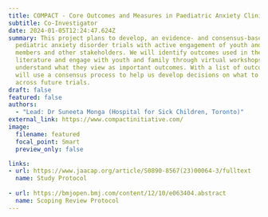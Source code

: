 ```yaml
---
title: COMPACT - Core Outcomes and Measures in Paediatric Anxiety Clinical Trials
subtitle: Co-Investigator
date: 2024-01-05T12:24:47.624Z
summary: This project plans to develop, an evidence- and consensus-based COS for
  pediatric anxiety disorder trials with active engagement of youth and family
  members and other stakeholders. We will identify outcomes used in the
  literature and engage with youth and family through virtual workshops, to
  understand what they view as important outcomes. With a list of outcomes, we
  will use a consensus process to help us develop decisions on what to measure
  across future trials.
draft: false
featured: false
authors:
  - "Lead: Dr Suneeta Monga (Hospital for Sick Children, Toronto)"
external_link: https://www.compactinitiative.com/
image:
  filename: featured
  focal_point: Smart
  preview_only: false

links:
- url: https://www.jaacap.org/article/S0890-8567(23)00064-3/fulltext
  name: Study Protocol
  
- url: https://bmjopen.bmj.com/content/12/10/e063404.abstract
  name: Scoping Review Protocol
---
```

